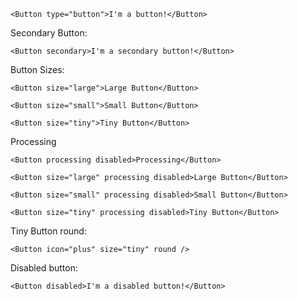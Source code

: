 ```
<Button type="button">I'm a button!</Button>
```
Secondary Button:
```
<Button secondary>I'm a secondary button!</Button>
```

Button Sizes:
```
<Button size="large">Large Button</Button>
```
```
<Button size="small">Small Button</Button>
```
```
<Button size="tiny">Tiny Button</Button>
```

Processing
```
<Button processing disabled>Processing</Button>
```
```
<Button size="large" processing disabled>Large Button</Button>
```
```
<Button size="small" processing disabled>Small Button</Button>
```
```
<Button size="tiny" processing disabled>Tiny Button</Button>
```


Tiny Button round:

```
<Button icon="plus" size="tiny" round />
```

Disabled button:

```
<Button disabled>I'm a disabled button!</Button>
```
